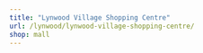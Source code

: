 ```yaml
---
title: "Lynwood Village Shopping Centre"
url: /lynwood/lynwood-village-shopping-centre/
shop: mall
---
```

